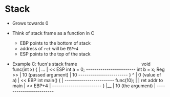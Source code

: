 # Stack
 + Grows towards 0
 + Think of stack frame as a function in C
   - EBP points to the bottom of stack
    * address of `ret` will be `EBP+4`
   - ESP points to the top of the stack

 + Example C:                  fucn's stack frame
 ```                           ```
 void func(int x) {             | ...                  | << ESP
     int a = 0;                 ------------------------
     int b = x;        Reg >>   | 10 (passed argument) |
                        10      ------------------------
 }                       ^      | 0 (value of a)       | << EBP
 int main() {            |      ------------------------
     func(10);           |      | ret addr to main     | << EBP+4
                         |      ------------------------
 }                       |__    | 10 (the argument)    |
                                ------------------------
 ```                           ```

